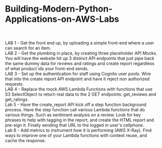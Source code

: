 # Building-Modern-Python-Applications-on-AWS-Labs<br>
<br>
<br>LAB 1 - Get the front end up, by uploading a simple front-end where a user can search for an item.
<br>LAB 2 - Get the plumbing in place, by creating three placeholder API Mocks. You will have the website hit up 3 distinct API endpoints that just pipe back the same dummy data for reviews and ratings and create report regardless of what product ids your front-end sends.
<br>LAB 3 - Set up the authentication for staff using Cognito user pools. Wire that into the create report API endpoint and have it reject non authorized requests. 
<br>LAB 4 - Replace the mock AWS Lambda Functions with functions that use S3 SelectObject to return real data to the 2 GET endpoints: get_reviews and get_ratings.
<br>Lab 5 - Have the create_report API kick off a step function background process. Have the step function call various Lambda functions that do various things. Such as sentiment analysis on a review.  Look for key phrases to help with tagging in the report, and create the HTML report and pre-sign it. Finally sending that URL to the logged in user's cellphone.
<br>Lab 6 - Add metrics to instrument how it is performing (AWS X-Ray). Find ways to improve one of your Lambda functions with context reuse, and cache the response. 
